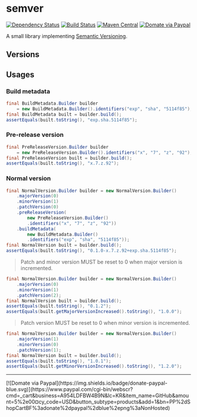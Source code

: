 # semver
[![Dependency Status](https://www.versioneye.com/user/projects/5669f12843cfea00310001c6/badge.svg)](https://www.versioneye.com/user/projects/5669f12843cfea00310001c6)
[![Build Status](https://travis-ci.org/jinahya/semver.svg)](https://travis-ci.org/jinahya/semver)
[![Maven Central](https://img.shields.io/maven-central/v/com.github.jinahya/semver.svg)](http://search.maven.org/#search%7Cga%7C1%7Cg%3A%22com.github.jinahya%22%20a%3A%22semver%22)
[![Domate via Paypal](https://img.shields.io/badge/donate-paypal-blue.svg)](https://www.paypal.com/cgi-bin/webscr?cmd=_cart&business=A954LDFBW4B9N&lc=KR&item_name=GitHub&amount=5%2e00&currency_code=USD&button_subtype=products&add=1&bn=PP%2dShopCartBF%3adonate%2dpaypal%2dblue%2epng%3aNonHosted)

A small library implementing [Semantic Versioning](http://semver.org).
## Versions

## Usages
### Build metadata
```java
final BuildMetadata.Builder builder
    = new BuildMetadata.Builder().identifiers("exp", "sha", "5114f85");
final BuildMetadata built = builder.build();
assertEquals(built.toString(), "exp.sha.5114f85");
```
### Pre-release version
```java
final PreReleaseVersion.Builder builder
    = new PreReleaseVersion.Builder().identifiers("x", "7", "z", "92");
final PreReleaseVersion built = builder.build();
assertEquals(built.toString(), "x.7.z.92");
```
### Normal version
```java
final NormalVersion.Builder builder = new NormalVersion.Builder()
    .majorVersion(0)
    .minorVersion(1)
    .patchVersion(0)
    .preReleaseVersion(
        new PreReleaseVersion.Builder()
        .identifiers("x", "7", "z", "92"))
    .buildMetadata(
        new BuildMetadata.Builder()
        .identifiers("exp", "sha", "5114f85"));
final NormalVersion built = builder.build();
assertEquals(built.toString(), "0.1.0-x.7.z.92+exp.sha.5114f85");
```
> Patch and minor version MUST be reset to 0 when major version is incremented.

```java
final NormalVersion.Builder builder = new NormalVersion.Builder()
    .majorVersion(0)
    .minorVersion(1)
    .patchVersion(2);
final NormalVersion built = builder.build();
assertEquals(built.toString(), "0.1.2");
assertEquals(built.getMajorVersionIncreased().toString(), "1.0.0");
```
> Patch version MUST be reset to 0 when minor version is incremented.

```java
final NormalVersion.Builder builder = new NormalVersion.Builder()
    .majorVersion(1)
    .minorVersion(0)
    .patchVersion(1);
final NormalVersion built = builder.build();
assertEquals(built.toString(), "1.0.1");
assertEquals(built.getMinorVersionIncreased().toString(), "1.2.0");
```
<hr/>
[![Domate via Paypal](https://img.shields.io/badge/donate-paypal-blue.svg)](https://www.paypal.com/cgi-bin/webscr?cmd=_cart&business=A954LDFBW4B9N&lc=KR&item_name=GitHub&amount=5%2e00&currency_code=USD&button_subtype=products&add=1&bn=PP%2dShopCartBF%3adonate%2dpaypal%2dblue%2epng%3aNonHosted)
